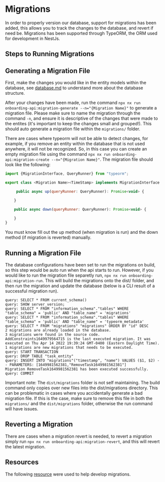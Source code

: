 # Migrations

In order to properly version our database, support for migrations has been added, this allows you to track the changes to the database, and revert if need be. Migrations has been supported through TypeORM, the ORM used for development in NestJs.

## Steps to Running Migrations

## Generating a Migration File

First, make the changes you would like in the entity models within the database, see [database.md](./../database.md) to understand more about the database structure.

After your changes have been made, run the command `npx nx run onboarding-api:migration-generate --n="{Migration Name}"` to generate a migration file. Please make sure to name the migration through the command `-n`, and ensure it is descriptive of the changes that were made to the entites (it's important to keep the changes small and grouped!). This should auto generate a migration file within the `migrations/` folder.

There are cases where typeorm will not be able to detect changes, for example, if you remove an entity within the database that is not used anywhere, it will not be recognized. So, in this case you can create an empty migration file using the command `npx nx run onboarding-api:migration-create --n="{Migration Name}"`. The migration file should look like the following:

```js
import {MigrationInterface, QueryRunner} from "typeorm";

export class <Migration Name><TimeStamp> implements MigrationInterface {

     public async up(queryRunner: QueryRunner): Promise<void> {

    }

    public async down(queryRunner: QueryRunner): Promise<void> {

    }
}

```

You must know fill out the up method (when migration is run) and the down method (if migration is reverted) manually.

## Running a Migration File

The database configurations have been set to run the migrations on build, so this step would be auto run when the api starts to run. However, if you would like to run the migration file separetly run, `npx nx run onboarding-api:migration-run`. This will build the migrations onto the dist/ folder, and then run the migration and update the database (below is a CLI result of a successful migration run).

```
query: SELECT * FROM current_schema()
query: SHOW server_version;
query: SELECT * FROM "information_schema"."tables" WHERE "table_schema" = 'public' AND "table_name" = 'migrations'
query: SELECT * FROM "information_schema"."tables" WHERE "table_schema" = 'public' AND "table_name" = 'typeorm_metadata'
query: SELECT * FROM "migrations" "migrations" ORDER BY "id" DESC
2 migrations are already loaded in the database.
3 migrations were found in the source code.
AddConstraints1649979564715 is the last executed migration. It was executed on Thu Apr 14 2022 19:39:24 GMT-0400 (Eastern Daylight Time).
1 migrations are new migrations that needs to be executed.
query: START TRANSACTION
query: DROP TABLE "task_entity"
query: INSERT INTO "migrations"("timestamp", "name") VALUES ($1, $2) -- PARAMETERS: [1649981562381,"RemoveTask1649981562381"]
Migration RemoveTask1649981562381 has been executed successfully.
query: COMMIT
```

Important note: The `dist/migrations` folder is not self maintaining. The build command only copies over new files into the dist/migrations directory. This can be problematic in cases where you accidentally generate a bad migration file. If this is the case, make sure to remove this file in both the `migrations/` and the `dist/migrations` folder, otherwise the run command will have issues.

## Reverting a Migration

There are cases when a migration revert is needed, to revert a migration simply run `npx nx run onboarding-api:migration-revert`, and this will revert the latest migration.

## Resources

The following [resource](https://medium.com/@gausmann.simon/nestjs-typeorm-and-postgresql-full-example-development-and-project-setup-working-with-database-c1a2b1b11b8f) were used to help develop migrations.
